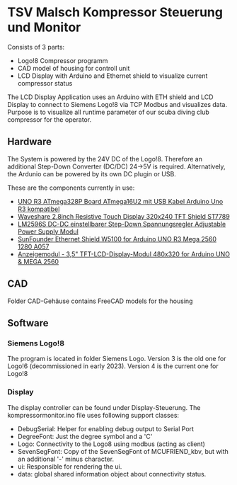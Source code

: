 # TSV Malsch Kompressor Steuerung und Monitor

Consists of 3 parts:
* Logo!8 Compressor programm
* CAD model of housing for controll unit
* LCD Display with Arduino and Ethernet shield to visualize current compressor status

The LCD Display Application uses an Arduino with ETH shield and LCD Display to connect to Siemens Logo!8 via TCP Modbus and visualizes data.
Purpose is to visualize all runtime parameter of our scuba diving club compressor for the operator.

## Hardware

The System is powered by the 24V DC of the Logo!8. Therefore an additional Step-Down Converter (DC/DC) 24->5V is required. Alternatively, the Ardunio can be powered by its own DC plugin or USB.

These are the components currently in use:
* [UNO R3 ATmega328P Board ATmega16U2 mit USB Kabel Arduino Uno R3 kompatibel](https://eckstein-shop.de/UNOR3ATmega328PBoardATmega16U2mitUSBKabelArduinoUnoR3kompatibel)
* [Waveshare 2.8inch Resistive Touch Display 320x240 TFT Shield ST7789 ](https://eckstein-shop.de/Waveshare28inch320x240TFTHX8347DSPIArduinoResistiveTouchShieldDisplay)
* [LM2596S DC-DC einstellbarer Step-Down Spannungsregler Adjustable Power Supply Modul](https://eckstein-shop.de/LM2596SDC-DCeinstellbarerStep-DownSpannungsreglerAdjustablePowerSupplyModul)
* [SunFounder Ethernet Shield W5100 for Arduino UNO R3 Mega 2560 1280 A057 ](https://smile.amazon.de/gp/product/B00HG82V1A/ref=ppx_yo_dt_b_asin_title_o04_s00?ie=UTF8&psc=1)
* [Anzeigemodul - 3,5" TFT-LCD-Display-Modul 480x320 for Arduino UNO & MEGA 2560](https://smile.amazon.de/gp/product/B07Y5Z6VZB/ref=ppx_yo_dt_b_asin_title_o03_s00?ie=UTF8&psc=1)

## CAD
Folder CAD-Gehäuse contains FreeCAD models for the housing

## Software

### Siemens Logo!8

The program is located in folder Siemens Logo.
Version 3 is the old one for Logo!6 (decommissioned in early 2023).
Version 4 is the current one for Logo!8

### Display
The display controller can be found under Display-Steuerung. The kompressormonitor.ino file uses following support classes:
* DebugSerial: Helper for enabling debug output to Serial Port
* DegreeFont: Just the degree symbol and a 'C'
* Logo: Connectivity to the Logo8 using modbus (acting as client)
* SevenSegFont: Copy of the SevenSegFont of MCUFRIEND_kbv, but with an additional '-' minus character.
* ui: Responsible for rendering the ui.
* data: global shared information object about connectivity status.